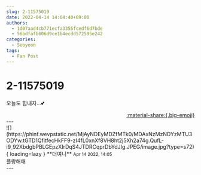 ```yaml
---
slug: 2-11575019
date: 2022-04-14 14:04:40+09:00
authors:
  - 1d07aad4cb771ecfa3355fcedf6d7bde
  - 56bdfafb606d9ce1b4ecdd572595e242
categories:
  - Seoyeon
tags:
  - Fan Post
---
```


# 2-11575019

<div class="post-container" markdown="1">
<div class="content-container md-sidebar__scrollwrap" markdown="1">

오늘도 힘내자...💕

</div>
</div>

<div style="text-align: right;" markdown="1">
<a href="https://weverse.io/fromis9/fanpost/2-11575019" style="text-align: right;">:material-share:{.big-emoji}</a>
</div>
---

<div class="comments-container md-sidebar__scrollwrap" markdown="1">
<div class="comment" markdown="1">
<div class='id-container' markdown="1">
![](https://phinf.wevpstatic.net/MjAyNDEyMDZfMTk0/MDAxNzMzNDYzMTU3ODYw.tGTD1QfitfecHkFF9-zI4fL0xnXf8VH8ht2j5Xh2a74g.QufL-i9_92XbdgbPBLGEpzXIrDqS4JTDRCqprDbYdJIg.JPEG/image.jpg?type=s72){ loading=lazy }
**<span class="artist">더여니</span>** <small>Apr 14 2022, 14:05</small><br>
</div>
<div class='comment-body' markdown="1">
플랑해애
</div>
</div>
</div>
---
